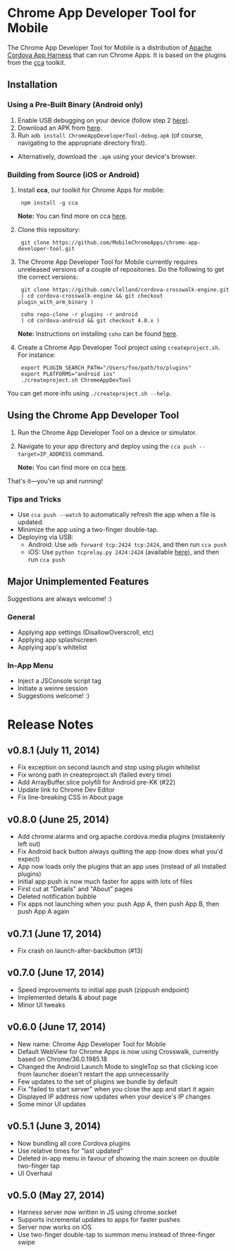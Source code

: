 # Chrome App Developer Tool for Mobile

The Chrome App Developer Tool for Mobile is a distribution of
[Apache Cordova App Harness](https://git-wip-us.apache.org/repos/asf/cordova-app-harness.git)
that can run Chrome Apps. It is based on the plugins from the
[cca](https://github.com/MobileChromeApps/mobile-chrome-apps) toolkit.

## Installation

### Using a Pre-Built Binary (Android only)

1. Enable USB debugging on your device (follow step 2 [here](http://developer.android.com/tools/device.html#setting-up)).
2. Download an APK from [here](https://github.com/MobileChromeApps/chrome-app-developer-tool/releases).
3. Run `adb install ChromeAppDeveloperTool-debug.apk` (of course, navigating to the appropriate directory first).
  * Alternatively, download the `.apk` using your device's browser.

### Building from Source (iOS or Android)

1. Install **cca**, our toolkit for Chrome Apps for mobile:

        npm install -g cca

    **Note:** You can find more on cca [here](https://github.com/MobileChromeApps/mobile-chrome-apps/blob/master/docs/Installation.md#install-the-cca-command-line-tool).

2. Clone this repository:

        git clone https://github.com/MobileChromeApps/chrome-app-developer-tool.git

3. The Chrome App Developer Tool for Mobile currently requires unreleased versions of a couple of repositories.  Do the following to get the correct versions:

        git clone https://github.com/clelland/cordova-crosswalk-engine.git
        ( cd cordova-crosswalk-engine && git checkout plugin_with_arm_binary )

        coho repo-clone -r plugins -r android
        ( cd cordova-android && git checkout 4.0.x )
    
    **Note:** Instructions on installing `coho` can be found [here](https://github.com/apache/cordova-coho#how-to-clone--use-coho).

4. Create a Chrome App Developer Tool project using `createproject.sh`.  For instance:

        export PLUGIN_SEARCH_PATH="/Users/foo/path/to/plugins"
        export PLATFORMS="android ios"
        ./createproject.sh ChromeAppDevTool

You can get more info using `./createproject.sh --help`.

## Using the Chrome App Developer Tool

1. Run the Chrome App Developer Tool on a device or simulator.
2. Navigate to your app directory and deploy using the `cca push --target=IP_ADDRESS` command.
    
    **Note:** You can find more on cca [here](https://github.com/MobileChromeApps/mobile-chrome-apps/blob/master/docs/Installation.md#install-the-cca-command-line-tool).
    
That's it—you're up and running!

### Tips and Tricks

* Use `cca push --watch` to automatically refresh the app when a file is updated.
* Minimize the app using a two-finger double-tap.
* Deploying via USB:
  * Android: Use `adb forward tcp:2424 tcp:2424`, and then run `cca push`
  * iOS: Use `python tcprelay.py 2424:2424` (available [here](https://github.com/chid/tcprelay)), and then run `cca push`

## Major Unimplemented Features

Suggestions are always welcome! :)

### General
* Applying app settings (DisallowOverscroll, etc)
* Applying app splashscreen
* Applying app's whitelist

### In-App Menu
* Inject a JSConsole script tag
* Initiate a weinre session
* Suggestions welcome! :)

# Release Notes

## v0.8.1 (July 11, 2014)
* Fix exception on second launch and stop using plugin whitelist
* Fix wrong path in createproject.sh (failed every time)
* Add ArrayBuffer.slice polyfill for Android pre-KK (#22)
* Update link to Chrome Dev Editor
* Fix line-breaking CSS in About page

## v0.8.0 (June 25, 2014)
* Add chrome.alarms and org.apache.cordova.media plugins (mistakenly left out)
* Fix Android back button always quitting the app (now does what you'd expect)
* App now loads only the plugins that an app uses (instead of all installed plugins)
* Initial app push is now much faster for apps with lots of files
* First cut at "Details" and "About" pages
* Deleted notification bubble
* Fix apps not launching when you: push App A, then push App B, then push App A again

## v0.7.1 (June 17, 2014)
* Fix crash on launch-after-backbutton (#13)

## v0.7.0 (June 17, 2014)
* Speed improvements to initial app push (zippush endpoint)
* Implemented details & about page
* Minor UI tweaks

## v0.6.0 (June 17, 2014)
* New name: Chrome App Developer Tool for Mobile
* Default WebView for Chrome Apps is now using Crosswalk, currently based on Chrome/36.0.1985.18
* Changed the Android Launch Mode to singleTop so that clicking icon from launcher doesn't restart the app unnecessarily
* Few updates to the set of plugins we bundle by default
* Fix "failed to start server" when you close the app and start it again
* Displayed IP address now updates when your device's IP changes
* Some minor UI updates

## v0.5.1 (June 3, 2014)
* Now bundling all core Cordova plugins
* Use relative times for "last updated"
* Deleted in-app menu in favour of showing the main screen on double two-finger tap
* UI Overhaul

## v0.5.0 (May 27, 2014)
* Harness server now written in JS using chrome.socket
* Supports incremental updates to apps for faster pushes
* Server now works on iOS
* Use two-finger double-tap to summon menu instead of three-finger swipe

